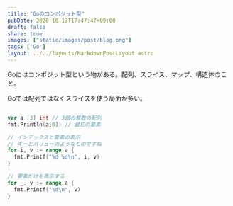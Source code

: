 ```yaml
---
title: "Goのコンポジット型"
pubDate: 2020-10-13T17:47:47+09:00
draft: false
share: true
images: ["static/images/post/blog.png"]
tags: ['Go']
layout: ../../layouts/MarkdownPostLayout.astro
---
```


Goにはコンポジット型という物がある。配列、スライス、マップ、構造体のこと。

Goでは配列ではなくスライスを使う局面が多い。

```go

var a [3] int // 3個の整数の配列
fmt.Println(a[0]) // 最初の要素

// インデックスと要素の表示
// キーとバリューのようなものですね
for i, v := range a {
  fmt.Printf("%d %d\n", i, v)
}

// 要素だけを表示する
for _, v := range a {
  fmt.Printf("%d\n", v)
}
```
